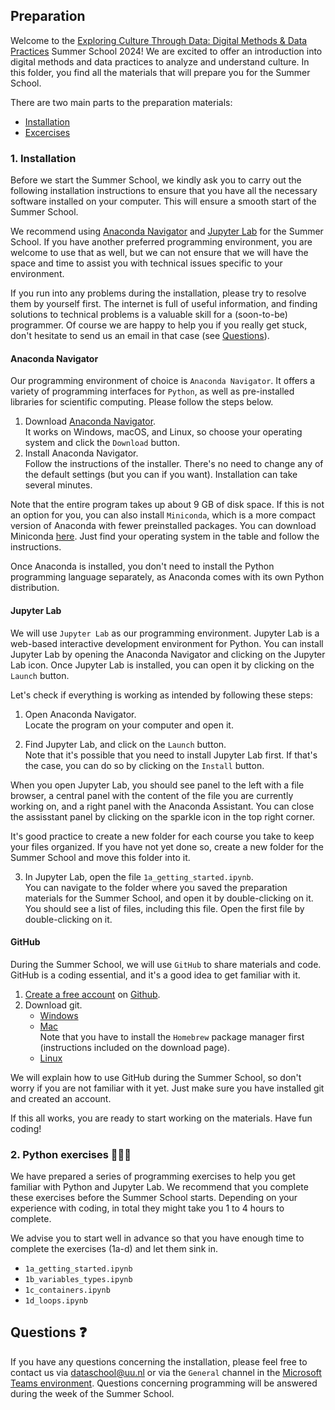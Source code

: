 ## Preparation
Welcome to the [Exploring Culture Through Data: Digital Methods & Data Practices](https://utrechtsummerschool.nl/courses/humanities/exploring-culture-through-data-digital-methods-data-practices) Summer School 2024! We are excited to offer an introduction into digital methods and data practices to analyze and understand culture. In this folder, you find all the materials that will prepare you for the Summer School. 

There are two main parts to the preparation materials:
- [Installation](#1-installation)
- [Excercises](#2-python-programming-exercises)

### 1. Installation 

Before we start the Summer School, we kindly ask you to carry out the following installation instructions to ensure that you have all the necessary software installed on your computer. This will ensure a smooth start of the Summer School. 

We recommend using [Anaconda Navigator](#anaconda-navigator) and [Jupyter Lab](#jupyter-lab) for the Summer School. If you have another preferred programming environment, you are welcome to use that as well, but we can not ensure that we will have the space and time to assist you with technical issues specific to your environment. 

If you run into any problems during the installation, please try to resolve them by yourself first. The internet is full of useful information, and finding solutions to technical problems is a valuable skill for a (soon-to-be) programmer. Of course we are happy to help you if you really get stuck, don't hesitate to send us an email in that case (see [Questions](#Questions)). 

#### Anaconda Navigator
Our programming environment of choice is `Anaconda Navigator`. It offers a variety of programming interfaces for `Python`, as well as pre-installed libraries for scientific computing. Please follow the steps below.

1) Download [Anaconda Navigator](https://www.anaconda.com/download/success).\
It works on Windows, macOS, and Linux, so choose your operating system and click the `Download` button.
2) Install Anaconda Navigator. \
Follow the instructions of the installer. There's no need to change any of the default settings (but you can if you want). Installation can take several minutes. 

Note that the entire program takes up about 9 GB of disk space. If this is not an option for you, you can also install `Miniconda`, which is a more compact version of Anaconda with fewer preinstalled packages. You can download Miniconda [here](https://docs.conda.io/en/latest/miniconda.html). Just find your operating system in the table and follow the instructions. 

Once Anaconda is installed, you don't need to install the Python programming language separately, as Anaconda comes with its own Python distribution. 

#### Jupyter Lab
We will use `Jupyter Lab` as our programming environment. Jupyter Lab is a web-based interactive development environment for Python. You can install Jupyter Lab by opening the Anaconda Navigator and clicking on the Jupyter Lab icon. Once Jupyter Lab is installed, you can open it by clicking on the `Launch` button. 

Let's check if everything is working as intended by following these steps: 
1) Open Anaconda Navigator. \
Locate the program on your computer and open it.

2) Find Jupyter Lab, and click on the `Launch` button.\
Note that it's possible that you need to install Jupyter Lab first. If that's the case, you can do so by clicking on the `Install` button. 

When you open Jupyter Lab, you should see panel to the left with a file browser, a central panel with the content of the file you are currently working on, and a right panel with the Anaconda Assistant. You can close the assisstant panel by clicking on the sparkle icon in the top right corner. 

It's good practice to create a new folder for each course you take to keep your files organized. If you have not yet done so, create a new folder for the Summer School and move this folder into it. 

3) In Jupyter Lab, open the file `1a_getting_started.ipynb`. \
You can navigate to the folder where you saved the preparation materials for the Summer School, and open it by double-clicking on it. You should see a list of files, including this file. Open the first file by double-clicking on it. 

#### GitHub
During the Summer School, we will use `GitHub` to share materials and code. GitHub is a coding essential, and it's a good idea to get familiar with it.
1) [Create a free account](https://docs.github.com/en/get-started/start-your-journey/creating-an-account-on-github) on [Github](https://github.com/). 
2) Download git. 
    -  [Windows](https://git-scm.com/download/win)
    -  [Mac](https://git-scm.com/download/mac)\
Note that you have to install the `Homebrew` package manager first (instructions included on the download page).
    -  [Linux](https://git-scm.com/download/linux)
    
We will explain how to use GitHub during the Summer School, so don't worry if you are not familiar with it yet. Just make sure you have installed git and created an account. 

If this all works, you are ready to start working on the materials. Have fun coding! 

### 2. Python exercises 🐍🧑‍💻

We have prepared a series of programming exercises to help you get familiar with Python and Jupyter Lab. We recommend that you complete these exercises before the Summer School starts. Depending on your experience with coding, in total they might take you 1 to 4 hours to complete. 

We advise you to start well in advance so that you have enough time to complete the exercises (1a-d) and let them sink in.
- `1a_getting_started.ipynb`
- `1b_variables_types.ipynb`
- `1c_containers.ipynb`
- `1d_loops.ipynb`

## Questions ❓
If you have any questions concerning the installation, please feel free to contact us via [dataschool@uu.nl](mailto:dataschool@uu.nl) or via the `General` channel in the [Microsoft Teams environment](https://teams.microsoft.com/l/team/19%3A926dtqI1Uod7YGRNC4KXgFrLUXJ5WFIdYBFSprh_2oU1%40thread.tacv2/conversations?groupId=004ee296-bab8-40e0-a27a-5f5852d3e0ab&tenantId=d72758a0-a446-4e0f-a0aa-4bf95a4a10e7). Questions concerning programming will be answered during the week of the Summer School. 
